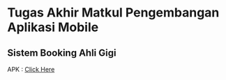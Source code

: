 # Tugas Akhir Matkul Pengembangan Aplikasi Mobile

## Sistem Booking Ahli Gigi

APK : <a href="[https://app.flutterflow.io/share/u-t-s-royfansyah-m-razavi-5c5iqn](https://drive.google.com/drive/folders/1C4fNsMOk1WZbXBTtQhFtQN3LUc2lU1Af?usp=sharing)https://drive.google.com/drive/folders/1C4fNsMOk1WZbXBTtQhFtQN3LUc2lU1Af?usp=sharing">Click Here</a>
